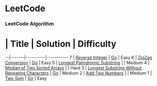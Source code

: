 # LeetCode

### LeetCode Algorithm


 # | Title | Solution | Difficulty
 --|-------|----------|----------- 
 7 | [Reverse Integer](https://leetcode.com/problems/reverse-integer/) | [Go](algorithms/Go/reverse.go) | Easy
 6 | [ZigZag Conversion](https://leetcode.com/problems/zigzag-conversion/) | [Go](algorithms/Go/zigZagConversion.go) | Easy
 5 | [Longest Palindromic Substring](https://leetcode.com/problems/longest-palindromic-substring/) | | Medium
 4 | [Median of Two Sorted Arrays](https://leetcode.com/problems/median-of-two-sorted-arrays/) | | Hard
 3 | [Longest Substring Without Repeating Characters](https://leetcode.com/problems/longest-substring-without-repeating-characters/) | [Go](algorithms/Go/lengthOfLongestSubstring.go) | Medium
 2 | [Add Two Numbers](https://leetcode.com/problems/add-two-numbers/) | | Medium
 1 | [Two Sum](https://leetcode.com/problems/two-sum/) | [Go](algorithms/Go/twoSum.go) | Easy

